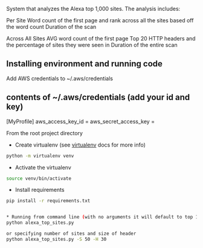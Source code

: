 System that analyzes the Alexa top 1,000 sites.  The analysis includes:

Per Site
  Word count of the first page and rank across all the sites based off the word count
  Duration of the scan

Across All Sites
  AVG word count of the first page
  Top 20 HTTP headers and the percentage of sites they were seen in
  Duration of the entire scan



## Installing environment and running code
Add AWS credentials to ~/.aws/credentials

## contents of ~/.aws/credentials (add your id and key)
[MyProfile]
aws_access_key_id = 
aws_secret_access_key = 


From the root project directory
* Create virtualenv (see [virtualenv](https://virtualenv.pypa.io/en/latest/) docs for more info)
```bash
python -m virtualenv venv
```
* Activate the virtualenv
```bash
source venv/bin/activate
```
* Install requirements
```bash
pip install -r requirements.txt


* Running from command line (with no arguments it will default to top 1000 sites and top 20 headers)
python alexa_top_sites.py

or specifying number of sites and size of header
python alexa_top_sites.py -S 50 -H 30
